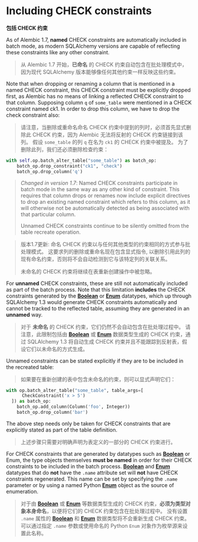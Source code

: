 # Including CHECK constraints

**包括 CHECK 约束**

[Boolean]: https://docs.sqlalchemy.org/en/14/core/type_basics.html#sqlalchemy.types.Boolean
[Enum]: https://docs.sqlalchemy.org/en/14/core/type_basics.html#sqlalchemy.types.Enum

As of Alembic 1.7, **named** CHECK constraints are automatically included in batch mode, as modern SQLAlchemy versions are capable of reflecting these constraints like any other constraint.

> 从 Alembic 1.7 开始，**已命名** 的 CHECK 约束自动包含在批处理模式中，因为现代 SQLAlchemy 版本能够像任何其他约束一样反映这些约束。

Note that when dropping or renaming a column that is mentioned in a named CHECK constraint, this CHECK constraint must be explicitly dropped first, as Alembic has no means of linking a reflected CHECK constraint to that column. Supposing column `q` of `some_table` were mentioned in a CHECK constraint named ck1. In order to drop this column, we have to drop the check constraint also:

> 请注意，当删除或重命名命名 CHECK 约束中提到的列时，必须首先显式删除此 CHECK 约束，因为 Alembic 无法将反射的 CHECK 约束链接到该列。 假设 `some_table` 的列 `q` 在名为 `ck1` 的 CHECK 约束中被提及。 为了删除此列，我们还必须删除检查约束：

```python
with self.op.batch_alter_table("some_table") as batch_op:
    batch_op.drop_constraint("ck1", "check")
    batch_op.drop_column('q')
```

> *Changed in version 1.7*: Named CHECK constraints participate in batch mode in the same way as any other kind of constraint. This requires that column drops or renames now include explicit directives to drop an existing named constraint which refers to this column, as it will otherwise not be automatically detected as being associated with that particular column.
>
> Unnamed CHECK constraints continue to be silently omitted from the table recreate operation.

> 版本1.7更新: 命名 CHECK 约束以与任何其他类型的约束相同的方式参与批处理模式。 这要求列的删除或重命名现在包含显式指令, 以删除引用此列的现有命名约束，否则将不会自动检测到它与该特定列的关联关系。
>
> 未命名的 CHECK 约束将继续在表重新创建操作中被忽略。

For **unnamed** CHECK constraints, these are still not automatically included as part of the batch process. Note that this limitation **includes** the CHECK constraints generated by the **[Boolean]** or **[Enum]** datatypes, which up through SQLAlchemy 1.3 would generate CHECK constraints automatically and cannot be tracked to the reflected table, assuming they are generated in an **unnamed** way.

> 对于 **未命名** 的 CHECK 约束，它们仍然不会自动包含在批处理过程中。 请注意，此限制包括由 **[Boolean]** 或 **[Enum]** 数据类型生成的 CHECK 约束，通过 SQLAlchemy 1.3 将自动生成 CHECK 约束并且不能跟踪到反射表，假设它们以未命名的方式生成。

Unnamed constraints can be stated explicitly if they are to be included in the recreated table:

> 如果要在重新创建的表中包含未命名的约束，则可以显式声明它们：

```python
with op.batch_alter_table("some_table", table_args=[
      CheckConstraint('x > 5')
  ]) as batch_op:
    batch_op.add_column(Column('foo', Integer))
    batch_op.drop_column('bar')
```

The above step needs only be taken for CHECK constraints that are explicitly stated as part of the table definition.

> 上述步骤只需要对明确声明为表定义的一部分的 CHECK 约束进行。

For CHECK constraints that are generated by datatypes such as **[Boolean]** or Enum, the type objects themselves **must be named** in order for their CHECK constraints to be included in the batch process. **[Boolean]** and **[Enum]** datatypes that do **not** have the `.name` attribute set will **not** have CHECK constraints regenerated. This name can be set by specifying the `.name` parameter or by using a named Python **[Enum]** object as the source of enumeration.

> 对于由 **[Boolean]** 或 **[Enum]** 等数据类型生成的 CHECK 约束，**必须为类型对象本身命名**，以便将它们的 CHECK 约束包含在批处理过程中。 没有设置 `.name` 属性的 **[Boolean]** 和 **[Enum]** 数据类型将不会重新生成 CHECK 约束。 可以通过指定 `.name` 参数或使用命名的 Python `Enum` 对象作为枚举源来设置此名称。
